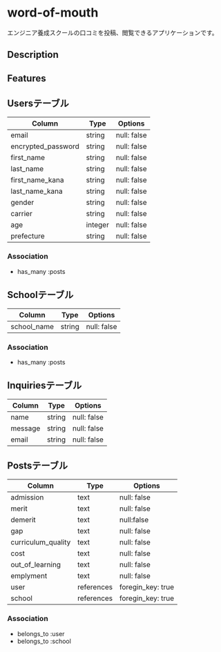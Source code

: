 # word-of-mouth
エンジニア養成スクールの口コミを投稿、閲覧できるアプリケーションです。

## Description

## Features


## Usersテーブル
|Column|Type|Options|
|------|----|-------|
|email|string|null: false|
|encrypted_password|string|null: false|
|first_name|string|null: false|
|last_name|string|null: false|
|first_name_kana|string|null: false|
|last_name_kana|string|null: false|
|gender|string|null: false|
|carrier|string|null: false|
|age|integer|null: false|
|prefecture|string|null: false|

### Association
- has_many :posts

## Schoolテーブル
|Column|Type|Options|
|------|----|-------|
|school_name|string|null: false|

### Association
- has_many :posts

## Inquiriesテーブル
|Column|Type|Options|
|------|----|-------|
|name|string|null: false|
|message|string|null: false|
|email|string|null: false|

## Postsテーブル
|Column|Type|Options|
|------|----|-------|
|admission|text|null: false|
|merit|text|null: false|
|demerit|text|null:false|
|gap|text|null: false|
|curriculum_quality|text|null: false|
|cost|text|null: false|
|out_of_learning|text|null: false|
|emplyment|text|null: false|
|user|references|foregin_key: true|
|school|references|foregin_key: true|

### Association
- belongs_to :user
- belongs_to :school